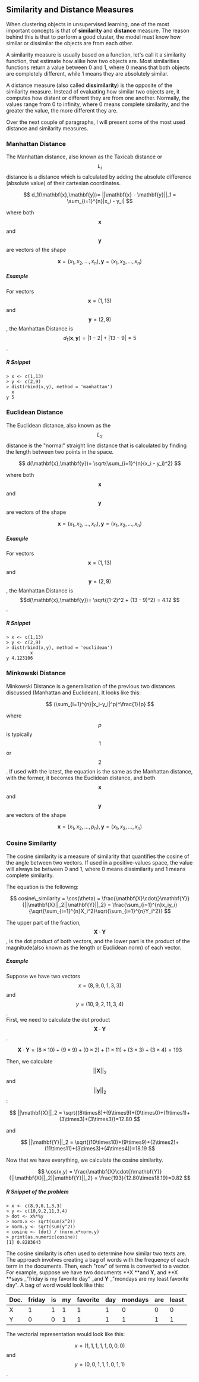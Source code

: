 ## Similarity and Distance Measures

When clustering objects in unsupervised learning, one of the most important concepts is that of **similarity** and **distance** measure. The reason behind this is that to perform a good cluster, the model must know how similar or dissimilar the objects are from each other.

A similarity measure is usually based on a function, let's call it a similarity function, that estimate how alike how two objects are. Most similarities functions return a value between 0 and 1, where 0 means that both objects are completely different, while 1 means they are absolutely similar.

A distance measure \(also called **dissimilarity**\) is the opposite of the similarity measure. Instead of evaluating how similar two objects are, it computes how distant or different they are from one another. Normally, the values range from 0 to infinity, where 0 means complete similarity, and the greater the value, the more different they are.

Over the next couple of paragraphs, I will present some of the most used distance and similarity measures.

### Manhattan Distance

The Manhattan distance, also known as the Taxicab distance or $$ L_i$$ distance is a distance which is calculated by adding the absolute difference \(absolute value\) of their cartesian coordinates.


$$
d_1(\mathbf{x},\mathbf{y})= ||\mathbf{x} - \mathbf{y}||_1 = \sum_{i=1}^{n}|x_i - y_i|
$$


where both $$\mathbf{x}$$ and $$\mathbf{y}$$ are vectors of the shape


$$
\mathbf{x} = (x_1, x_2, ..., x_n), \mathbf{y} = (x_1, x_2, ..., x_n)
$$


##### Example

For vectors $$\mathbf{x} = (1,13)$$ and $$\mathbf{y} = (2,9)$$, the Manhattan Distance is $$d_1(\mathbf{x},\mathbf{y})= |1-2| + |13 - 9| = 5 $$.

##### R Snippet

```
> x <- c(1,13)
> y <- c(2,9)
> dist(rbind(x,y), method = 'manhattan')
  x
y 5
```

### Euclidean Distance

The Euclidean distance, also known as the $$L_2$$ distance is the "normal" straight line distance that is calculated by finding the length between two points in the space.


$$
d(\mathbf{x},\mathbf{y})= \sqrt{\sum_{i=1}^{n}(x_i - y_i)^2}
$$


where both $$\mathbf{x}$$ and $$\mathbf{y}$$ are vectors of the shape


$$
\mathbf{x} = (x_1, x_2, ..., x_n), \mathbf{y} = (x_1, x_2, ..., x_n)
$$


##### Example

For vectors $$\mathbf{x} = (1,13)$$ and $$\mathbf{y} = (2,9)$$, the Manhattan Distance is $$d(\mathbf{x},\mathbf{y})= \sqrt{(1-2)^2 + (13 - 9)^2} = 4.12 $$.

##### R Snippet

```
> x <- c(1,13)
> y <- c(2,9)
> dist(rbind(x,y), method = 'euclidean')
         x
y 4.123106
```

### Minkowski Distance

Minkowski Distance is a generalisation of the previous two distances discussed \(Manhattan and Euclidean\). It looks like this:


$$
(\sum_{i=1}^{n}|x_i-y_i|^p)^\frac{1}{p}
$$


where $$p$$ is typically $$1$$ or $$2$$. If used with the latest, the equation is the same as the Manhattan distance, with the former, it becomes the Euclidean distance, and both $$\mathbf{x}$$ and $$\mathbf{y}$$ are vectors of the shape


$$
\mathbf{x} = (x_1, x_2, ..., p_n), \mathbf{y} = (x_1, x_2, ..., x_n)
$$


### Cosine Similarity

The cosine similarity is a measure of similarity that quantifies the cosine of the angle between two vectors. If used in a positive-values space, the value will always be between 0 and 1, where 0 means dissimilarity and 1 means complete similarity.

The equation is the following:


$$
cosine\_similarity = \cos(\theta) = \frac{\mathbf{X}\cdot{}\mathbf{Y}}{||\mathbf{X}||_2||\mathbf{Y}||_2} = \frac{\sum_{i=1}^{n}x_iy_i}{\sqrt{\sum_{i=1}^{n}X_i^2}\sqrt{\sum_{i=1}^{n}Y_i^2}}
$$


The upper part of the fraction, $${\mathbf{X}\cdot{}\mathbf{Y}}$$, is the dot product of both vectors, and the lower part is the product of the magnitude\(also known as the length or Euclidean norm\) of each vector.

##### Example

Suppose we have two vectors $$x=(8,9,0,1,3,3)$$ and $$y=(10,9,2,11,3,4)$$.  
First, we need to calculate the dot product $$\mathbf{X}\cdot{}\mathbf{Y}$$.


$$
\mathbf{X}\cdot{}\mathbf{Y} = (8\times10)+(9\times9)+(0\times2)+(1\times11)+(3\times3)+(3\times4) = 193
$$


Then, we calculate $$||\mathbf{X}||_2$$ and $$||\mathbf{y}||_2$$:


$$
||\mathbf{X}||_2 = \sqrt{(8\times8)+(9\times9)+(0\times0)+(1\times1)+(3\times3)+(3\times3)}=12.80
$$


and


$$
||\mathbf{Y}||_2 = \sqrt{(10\times10)+(9\times9)+(2\times2)+(11\times11)+(3\times3)+(4\times4)}=18.19
$$


Now that we have everything, we calculate the cosine similarity.


$$
\cos(x,y) = \frac{\mathbf{X}\cdot{}\mathbf{Y}}{||\mathbf{X}||_2||\mathbf{Y}||_2} = \frac{193}{12.80\times18.19}=0.82
$$


##### R Snippet of the problem

```
> x <- c(8,9,0,1,3,3)
> y <- c(10,9,2,11,3,4)
> dot <- x%*%y
> norm.x <- sqrt(sum(x^2))
> norm.y <- sqrt(sum(y^2))
> cosine <- (dot) / (norm.x*norm.y)
> print(as.numeric(cosine))
[1] 0.8283643
```

The cosine similarity is often used to determine how similar two texts are. The approach involves creating a bag of words with the frequency of each term in the documents. Then, each "row" of terms is converted to a vector. For example, suppose we have two documents **X **and **Y**, and **X **says _"friday is my favorite day" \_and **Y** _"mondays are my least favorite day".  A bag of word would look like this:

| Doc. | friday | is | my | favorite | day | mondays | are | least |
| :--- | :--- | :--- | :--- | :--- | :--- | :--- | :--- | :--- |
| X | 1 | 1 | 1 | 1 | 1 | 0 | 0 | 0 |
| Y | 0 | 0 | 1 | 1 | 1 | 1 | 1 | 1 |

The vectorial representation would look like this:

$$x = (1,1,1,1,1,0,0,0)$$ and $$y = (0,0,1,1,1,0,1,1)$$.

